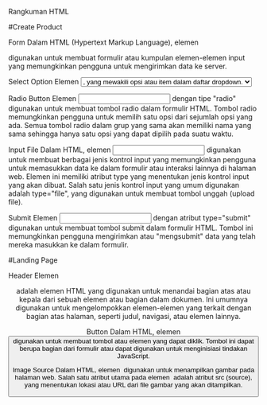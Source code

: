 Rangkuman HTML

#Create Product

Form
Dalam HTML (Hypertext Markup Language), elemen <form> digunakan untuk membuat formulir atau kumpulan elemen-elemen input yang memungkinkan pengguna untuk mengirimkan data ke server.

Select Option
Elemen <select> dalam HTML digunakan untuk membuat dropdown list atau daftar pilihan. Elemen ini dapat berisi satu atau lebih elemen <option>, yang mewakili opsi atau item dalam daftar dropdown.

Radio Button
Elemen <input> dengan tipe "radio" digunakan untuk membuat tombol radio dalam formulir HTML. Tombol radio memungkinkan pengguna untuk memilih satu opsi dari sejumlah opsi yang ada. Semua tombol radio dalam grup yang sama akan memiliki nama yang sama sehingga hanya satu opsi yang dapat dipilih pada suatu waktu.

Input File
Dalam HTML, elemen <input> digunakan untuk membuat berbagai jenis kontrol input yang memungkinkan pengguna untuk memasukkan data ke dalam formulir atau interaksi lainnya di halaman web. Elemen ini memiliki atribut type yang menentukan jenis kontrol input yang akan dibuat. Salah satu jenis kontrol input yang umum digunakan adalah type="file", yang digunakan untuk membuat tombol unggah (upload file).

Submit
Elemen <input> dengan atribut type="submit" digunakan untuk membuat tombol submit dalam formulir HTML. Tombol ini memungkinkan pengguna mengirimkan atau "mengsubmit" data yang telah mereka masukkan ke dalam formulir.

#Landing Page

Header
Elemen <header> adalah elemen HTML yang digunakan untuk menandai bagian atas atau kepala dari sebuah elemen atau bagian dalam dokumen. Ini umumnya digunakan untuk mengelompokkan elemen-elemen yang terkait dengan bagian atas halaman, seperti judul, navigasi, atau elemen lainnya.

Button
Dalam HTML, elemen <button> digunakan untuk membuat tombol atau elemen yang dapat diklik. Tombol ini dapat berupa bagian dari formulir atau dapat digunakan untuk menginisiasi tindakan JavaScript.

Image Source
Dalam HTML, elemen <img> digunakan untuk menampilkan gambar pada halaman web. Salah satu atribut utama pada elemen <img> adalah atribut src (source), yang menentukan lokasi atau URL dari file gambar yang akan ditampilkan.
